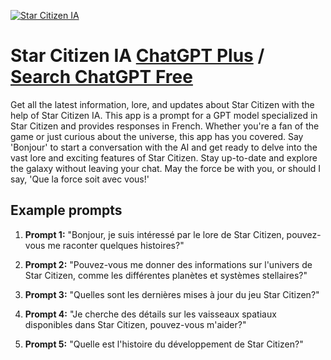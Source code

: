 
[![Star Citizen IA](null)](https://chat.openai.com/g/g-bJq6U9jyC-star-citizen-ia)

# Star Citizen IA [ChatGPT Plus](https://chat.openai.com/g/g-bJq6U9jyC-star-citizen-ia) / [Search ChatGPT Free](https://gptcall.net/index.html#/?search=Star%20Citizen%20IA)

Get all the latest information, lore, and updates about Star Citizen with the help of Star Citizen IA. This app is a prompt for a GPT model specialized in Star Citizen and provides responses in French. Whether you're a fan of the game or just curious about the universe, this app has you covered. Say 'Bonjour' to start a conversation with the AI and get ready to delve into the vast lore and exciting features of Star Citizen. Stay up-to-date and explore the galaxy without leaving your chat. May the force be with you, or should I say, 'Que la force soit avec vous!'

## Example prompts

1. **Prompt 1:** "Bonjour, je suis intéressé par le lore de Star Citizen, pouvez-vous me raconter quelques histoires?"

2. **Prompt 2:** "Pouvez-vous me donner des informations sur l'univers de Star Citizen, comme les différentes planètes et systèmes stellaires?"

3. **Prompt 3:** "Quelles sont les dernières mises à jour du jeu Star Citizen?"

4. **Prompt 4:** "Je cherche des détails sur les vaisseaux spatiaux disponibles dans Star Citizen, pouvez-vous m'aider?"

5. **Prompt 5:** "Quelle est l'histoire du développement de Star Citizen?"


